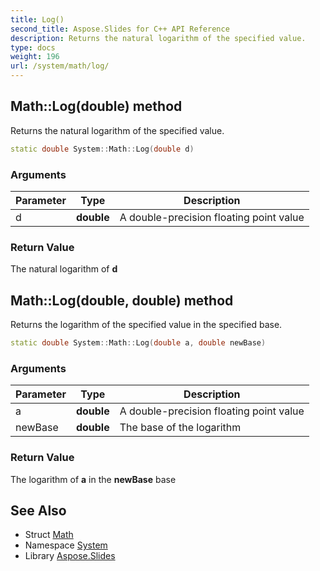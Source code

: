 ```yaml
---
title: Log()
second_title: Aspose.Slides for C++ API Reference
description: Returns the natural logarithm of the specified value.
type: docs
weight: 196
url: /system/math/log/
---
```

## Math::Log(double) method


Returns the natural logarithm of the specified value.

```cpp
static double System::Math::Log(double d)
```


### Arguments

| Parameter | Type | Description |
| --- | --- | --- |
| d | **double** | A double-precision floating point value |

### Return Value

The natural logarithm of **d**

## Math::Log(double, double) method


Returns the logarithm of the specified value in the specified base.

```cpp
static double System::Math::Log(double a, double newBase)
```


### Arguments

| Parameter | Type | Description |
| --- | --- | --- |
| a | **double** | A double-precision floating point value |
| newBase | **double** | The base of the logarithm |

### Return Value

The logarithm of **a** in the **newBase** base

## See Also

* Struct [Math](../)
* Namespace [System](../../)
* Library [Aspose.Slides](../../../)